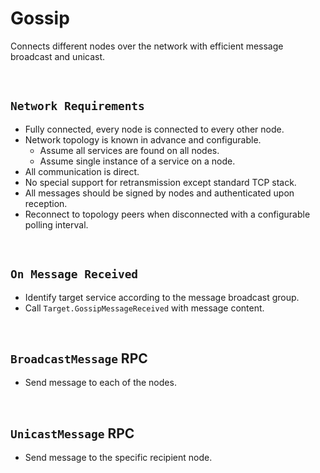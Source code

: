 # Gossip

Connects different nodes over the network with efficient message broadcast and unicast.

&nbsp;
## `Network Requirements`

* Fully connected, every node is connected to every other node.
* Network topology is known in advance and configurable.
  * Assume all services are found on all nodes.
  * Assume single instance of a service on a node.
* All communication is direct.
* No special support for retransmission except standard TCP stack.
* All messages should be signed by nodes and authenticated upon reception.
* Reconnect to topology peers when disconnected with a configurable polling interval.

&nbsp;
## `On Message Received`

* Identify target service according to the message broadcast group.
* Call `Target.GossipMessageReceived` with message content.

&nbsp;
## `BroadcastMessage` RPC

* Send message to each of the nodes.

&nbsp;
## `UnicastMessage` RPC

* Send message to the specific recipient node.
